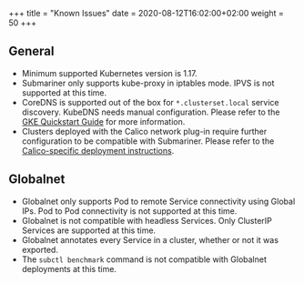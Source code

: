 +++
title = "Known Issues"
date = 2020-08-12T16:02:00+02:00
weight = 50
+++

## General

* Minimum supported Kubernetes version is 1.17.
* Submariner only supports kube-proxy in iptables mode. IPVS is not supported at this time.
* CoreDNS is supported out of the box for `*.clusterset.local` service discovery. KubeDNS needs manual configuration. Please refer to the
[GKE Quickstart Guide](../../getting_started/quickstart/managed_kubernetes/gke/#final-workaround-for-kubedns) for more information.
* Clusters deployed with the Calico network plug-in require further configuration to be compatible with Submariner. Please refer to the
[Calico-specific deployment instructions](../deployment/calico/).

## Globalnet

* Globalnet only supports Pod to remote Service connectivity using Global IPs. Pod to Pod connectivity is not supported at this time.
* Globalnet is not compatible with headless Services. Only ClusterIP Services are supported at this time.
* Globalnet annotates every Service in a cluster, whether or not it was exported.
* The `subctl benchmark` command is not compatible with Globalnet deployments at this time.
